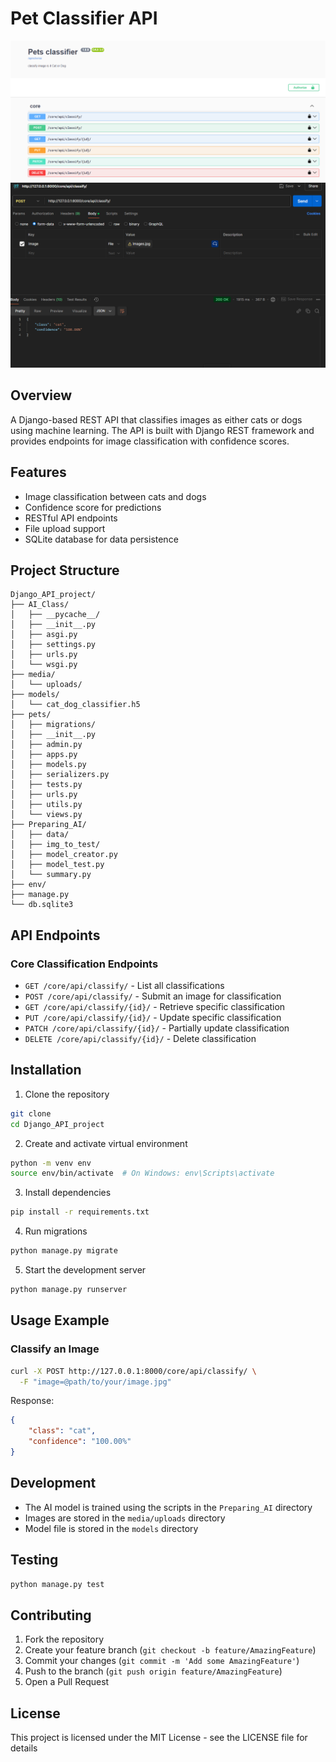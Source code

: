 # Pet Classifier API

![Apis](apislist.png)
![ApiTest](apitest.png)
## Overview
A Django-based REST API that classifies images as either cats or dogs using machine learning. The API is built with Django REST framework and provides endpoints for image classification with confidence scores.

## Features
- Image classification between cats and dogs
- Confidence score for predictions
- RESTful API endpoints
- File upload support
- SQLite database for data persistence

## Project Structure
```
Django_API_project/
├── AI_Class/
│   ├── __pycache__/
│   ├── __init__.py
│   ├── asgi.py
│   ├── settings.py
│   ├── urls.py
│   └── wsgi.py
├── media/
│   └── uploads/
├── models/
│   └── cat_dog_classifier.h5
├── pets/
│   ├── migrations/
│   ├── __init__.py
│   ├── admin.py
│   ├── apps.py
│   ├── models.py
│   ├── serializers.py
│   ├── tests.py
│   ├── urls.py
│   ├── utils.py
│   └── views.py
├── Preparing_AI/
│   ├── data/
│   ├── img_to_test/
│   ├── model_creator.py
│   ├── model_test.py
│   └── summary.py
├── env/
├── manage.py
└── db.sqlite3
```

## API Endpoints

### Core Classification Endpoints
- `GET /core/api/classify/` - List all classifications
- `POST /core/api/classify/` - Submit an image for classification
- `GET /core/api/classify/{id}/` - Retrieve specific classification
- `PUT /core/api/classify/{id}/` - Update specific classification
- `PATCH /core/api/classify/{id}/` - Partially update classification
- `DELETE /core/api/classify/{id}/` - Delete classification

## Installation

1. Clone the repository
```bash
git clone 
cd Django_API_project
```

2. Create and activate virtual environment
```bash
python -m venv env
source env/bin/activate  # On Windows: env\Scripts\activate
```

3. Install dependencies
```bash
pip install -r requirements.txt
```

4. Run migrations
```bash
python manage.py migrate
```

5. Start the development server
```bash
python manage.py runserver
```

## Usage Example

### Classify an Image
```bash
curl -X POST http://127.0.0.1:8000/core/api/classify/ \
  -F "image=@path/to/your/image.jpg"
```

Response:
```json
{
    "class": "cat",
    "confidence": "100.00%"
}
```

## Development
- The AI model is trained using the scripts in the `Preparing_AI` directory
- Images are stored in the `media/uploads` directory
- Model file is stored in the `models` directory

## Testing
```bash
python manage.py test
```

## Contributing
1. Fork the repository
2. Create your feature branch (`git checkout -b feature/AmazingFeature`)
3. Commit your changes (`git commit -m 'Add some AmazingFeature'`)
4. Push to the branch (`git push origin feature/AmazingFeature`)
5. Open a Pull Request

## License
This project is licensed under the MIT License - see the LICENSE file for details